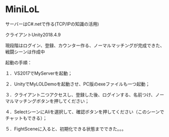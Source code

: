 # MiniLoL
サーバーはC#.netで作る(TCP/IPの知識の活用)

クライアントUnity2018.4.9

現段階はログイン、登録、カウンター作る、ノーマルマッチングが完成できた、戦闘シーンは作成中

起動の手順：

１．VS2017でMyServerを起動；

２．UnityでMyLOLDemoを起動させ、PC版のexeファイルも一つ起動；

３．クライアント二つアクセスし、登録した後、ログインする、名前つけ、ノーマルマッチングボタンを押してください；

４．SelectシーンにAliを選択して、確認ボタンを押してください（このシーンでチャットもできる）；

５．FightSceneに入ると、初期化できる状態までできた。。。
